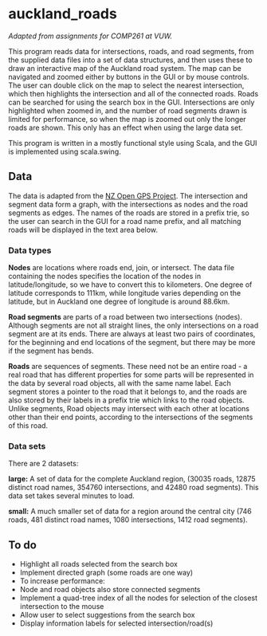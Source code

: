 # auckland_roads

*Adapted from assignments for COMP261 at VUW.*

This program reads data for intersections, roads, and road segments, from the supplied data files into a set of data structures, and then uses these to draw an interactive map of the Auckland road system. The map can be navigated and zoomed either by buttons in the GUI or by mouse controls. The user can double click on the map to select the nearest intersection, which then highlights the intersection and all of the connected roads. Roads can be searched for using the search box in the GUI. Intersections are only highlighted when zoomed in, and the number of road segments drawn is limited for performance, so when the map is zoomed out only the longer roads are shown. This only has an effect when using the large data set.

This program is written in a mostly functional style using Scala, and the GUI is implemented using scala.swing.

## Data

The data is adapted from the [NZ Open GPS Project](http://nzopengps.org/).
The intersection and segment data form a graph, with the intersections as nodes and the road segments as edges. The names of the roads are stored in a prefix trie, so the user can search in the GUI for a road name prefix, and all matching roads will be displayed in the text area below.

### Data types
**Nodes** are locations where roads end, join, or intersect. The data file containing the nodes specifies the location of the nodes in latitude/longitude, so we have to convert this to kilometers. One degree of latitude corresponds to 111km, while longitude varies depending on the latitude, but in Auckland one degree of longitude is around 88.6km.

**Road segments** are parts of a road between two intersections (nodes). Although segments are not all straight lines, the only intersections on a road segment are at its ends. There are always at least two pairs of coordinates, for the beginning and end locations of the segment, but there may be more if the segment has bends.

**Roads** are sequences of segments. These need not be an entire road - a real road that has different properties for some parts will be represented in the data by several road objects, all with the same name label. Each segment stores a pointer to the road that it belongs to, and the roads are also stored by their labels in a prefix trie which links to the road objects. Unlike segments, Road objects may intersect with each other at locations other than their end points, according to the intersections of the segments of this road.

### Data sets
There are 2 datasets:

**large:** A set of data for the complete Auckland region, (30035 roads, 12875 distinct road names, 354760 intersections, and 42480 road segments). This data set takes several minutes to load.

**small:** A much smaller set of data for a region around the central city (746 roads, 481 distinct road names, 1080 intersections, 1412 road segments).

## To do

* Highlight all roads selected from the search box
* Implement directed graph (some roads are one way)
* To increase performance: 
 * Node and road objects also store connected segments
 * Implement a quad-tree index of all the nodes for selection of the closest intersection to the mouse
* Allow user to select suggestions from the search box
* Display information labels for selected intersection/road(s)
